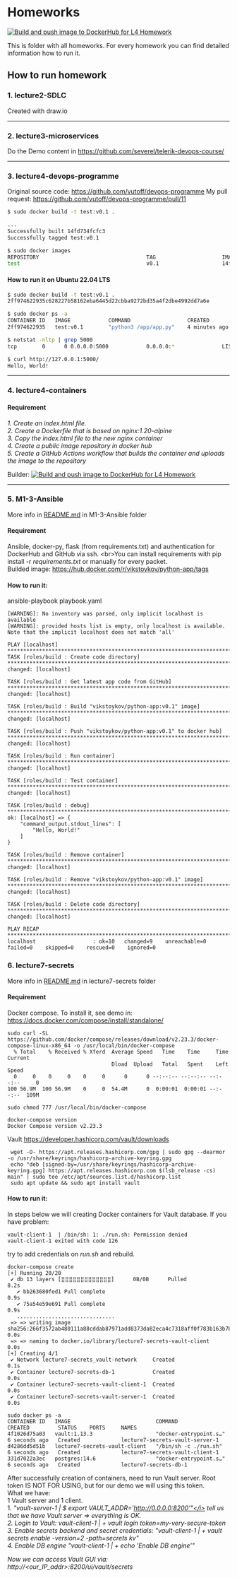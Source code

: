 # Homeworks
[![Build and push image to DockerHub for L4 Homework](https://github.com/VikStoykov/DevOps-Upskill-23/actions/workflows/build_and_push_l4.yml/badge.svg)](https://github.com/VikStoykov/DevOps-Upskill-23/actions/workflows/build_and_push_l4.yml)

This is folder with all homeworks. For every homework you can find detailed information how to run it.

## How to run homework
### 1. lecture2-SDLC
Created with draw.io
***

### 2. lecture3-microservices
Do the Demo content in https://github.com/severel/telerik-devops-course/
***

### 3. lecture4-devops-programme
Original source code: https://github.com/vutoff/devops-programme
My pull request: https://github.com/vutoff/devops-programme/pull/11

```bash
$ sudo docker build -t test:v0.1 .

...
Successfully built 14fd734fcfc3
Successfully tagged test:v0.1

$ sudo docker images
REPOSITORY                                  TAG                     IMAGE ID       CREATED         SIZE
test                                        v0.1                    14fd734fcfc3   5 minutes ago   476MB
```

#### How to run it on Ubuntu 22.04 LTS
```bash
$ sudo docker build -t test:v0.1 .
2ff974622935c628227b58162eba6445d22cbba9272bd35a4f2dbe4992dd7a6e

$ sudo docker ps -a
CONTAINER ID   IMAGE            COMMAND                  CREATED         STATUS                       PORTS                                       NAMES
2ff974622935   test:v0.1        "python3 /app/app.py"    4 minutes ago   Up 4 minutes                 0.0.0.0:5000->5000/tcp, :::5000->5000/tcp   nifty_bose

$ netstat -nltp | grep 5000
tcp        0      0 0.0.0.0:5000            0.0.0.0:*               LISTEN      -

$ curl http://127.0.0.1:5000/
Hello, World!
```
***

### 4. lecture4-containers
#### Requirement
_1. Create an index.html file._<br />
_2. Create a Dockerfile that is based on nginx:1.20-alpine_<br />
_3. Copy the index.html file to the new nginx container_<br />
_4. Create a public image repository in docker hub_<br />
_5. Create a GitHub Actions workflow that builds the container and uploads the image to the repository_

Builder: [![Build and push image to DockerHub for L4 Homework](https://github.com/VikStoykov/DevOps-Upskill-23/actions/workflows/build_and_push_l4.yml/badge.svg)](https://github.com/VikStoykov/DevOps-Upskill-23/actions/workflows/build_and_push_l4.yml)
***

### 5. M1-3-Ansible
More info in [README.md](https://github.com/VikStoykov/DevOps-Upskill-23/tree/main/homeworks/M1-3-Ansible) in M1-3-Ansible folder

#### Requirement
Ansible, docker-py, flask (from requirements.txt) and authentication for DockerHub and GitHub via ssh. <br\>You can install requirements with pip install -r <i>requirements.txt</i> or manually for every packet.<br/>Builded image: https://hub.docker.com/r/vikstoykov/python-app/tags

#### How to run it:
ansible-playbook playbook.yaml
```
[WARNING]: No inventory was parsed, only implicit localhost is available
[WARNING]: provided hosts list is empty, only localhost is available. Note that the implicit localhost does not match 'all'

PLAY [localhost] ********************************************************************************************************************************
TASK [roles/build : Create code directory] ******************************************************************************************************
changed: [localhost]

TASK [roles/build : Get latest app code from GitHub] ********************************************************************************************
changed: [localhost]

TASK [roles/build : Build "vikstoykov/python-app:v0.1" image] ***********************************************************************************
changed: [localhost]

TASK [roles/build : Push "vikstoykov/python-app:v0.1" to docker hub] ****************************************************************************
changed: [localhost]

TASK [roles/build : Run container] **************************************************************************************************************
changed: [localhost]

TASK [roles/build : Test container] *************************************************************************************************************
changed: [localhost]

TASK [roles/build : debug] **********************************************************************************************************************
ok: [localhost] => {
    "command_output.stdout_lines": [
        "Hello, World!"
    ]
}

TASK [roles/build : Remove container] ***********************************************************************************************************
changed: [localhost]

TASK [roles/build : Remove "vikstoykov/python-app:v0.1" image] **********************************************************************************
changed: [localhost]

TASK [roles/build : Delete code directory] ******************************************************************************************************
changed: [localhost]

PLAY RECAP **************************************************************************************************************************************
localhost                  : ok=10   changed=9    unreachable=0    failed=0    skipped=0    rescued=0    ignored=0   
```

### 6. lecture7-secrets
More info in [README.md](https://github.com/VikStoykov/DevOps-Upskill-23/tree/main/homeworks/lecture7-secrets) in lecture7-secrets folder

#### Requirement
Docker compose. To install it, see demo in: https://docs.docker.com/compose/install/standalone/
```
sudo curl -SL https://github.com/docker/compose/releases/download/v2.23.3/docker-compose-linux-x86_64 -o /usr/local/bin/docker-compose
  % Total    % Received % Xferd  Average Speed   Time    Time     Time  Current
                                 Dload  Upload   Total   Spent    Left  Speed
  0     0    0     0    0     0      0      0 --:--:-- --:--:-- --:--:--     0
100 56.9M  100 56.9M    0     0  54.4M      0  0:00:01  0:00:01 --:--:--  109M

sudo chmod 777 /usr/local/bin/docker-compose

docker-compose version
Docker Compose version v2.23.3
```

Vault
https://developer.hashicorp.com/vault/downloads
```
 wget -O- https://apt.releases.hashicorp.com/gpg | sudo gpg --dearmor -o /usr/share/keyrings/hashicorp-archive-keyring.gpg
 echo "deb [signed-by=/usr/share/keyrings/hashicorp-archive-keyring.gpg] https://apt.releases.hashicorp.com $(lsb_release -cs) main" | sudo tee /etc/apt/sources.list.d/hashicorp.list
 sudo apt update && sudo apt install vault
```

#### How to run it:

In steps below we will creating Docker containers for Vault database. If you have problem:
```
vault-client-1  | /bin/sh: 1: ./run.sh: Permission denied
vault-client-1 exited with code 126
```
try to add credentials on <i>run.sh</i> and rebuild.

```
docker-compose create
[+] Running 20/20
 ✔ db 13 layers [⣿⣿⣿⣿⣿⣿⣿⣿⣿⣿⣿⣿⣿]      0B/0B      Pulled                                                                        8.2s 
   ✔ bb263680fed1 Pull complete                                                                                               0.9s 
   ✔ 75a54e59e691 Pull complete                                                                                               0.9s
   ...............................
 => => writing image sha256:266f3572ab480111a88cddab87971add8373da82eca4c7318aff0f783b163b7b                                  0.0s 
 => => naming to docker.io/library/lecture7-secrets-vault-client                                                              0.0s 
[+] Creating 4/1                                                                                                                   
 ✔ Network lecture7-secrets_vault-network     Created                                                                         0.1s 
 ✔ Container lecture7-secrets-db-1            Created                                                                         0.0s 
 ✔ Container lecture7-secrets-vault-client-1  Created                                                                         0.0s 
 ✔ Container lecture7-secrets-vault-server-1  Created                                                                         0.0s 

sudo docker ps -a
CONTAINER ID   IMAGE                           COMMAND                  CREATED         STATUS    PORTS     NAMES
4f1026d75a03   vault:1.13.3                    "docker-entrypoint.s…"   6 seconds ago   Created             lecture7-secrets-vault-server-1
d4286dd5d51b   lecture7-secrets-vault-client   "/bin/sh -c ./run.sh"    6 seconds ago   Created             lecture7-secrets-vault-client-1
331d7022a3ec   postgres:14.6                   "docker-entrypoint.s…"   6 seconds ago   Created             lecture7-secrets-db-1
```

After successfully creation of containers, need to run Vault server. Root token IS NOT FOR USING, but for our demo we will using this token.<br>What we have:<br>1 Vault server and 1 client.<br>1. <i>"vault-server-1  |     $ export VAULT_ADDR='http://0.0.0.0:8200'"</i> tell us that we have Vault server => everything is OK.<br>2. Login to Vault: vault-client-1  | + vault login token=my-very-secure-token<br>3. Enable secrets backend and secret credentials: <i>"vault-client-1  | + vault secrets enable -version=2 -path=secrets kv"</i><br>4. Enable DB engine <i>"vault-client-1  | + echo 'Enable DB engine'"</i>

Now we can access Vault GUI via: http://<our_IP_addr>:8200/ui/vault/secrets
